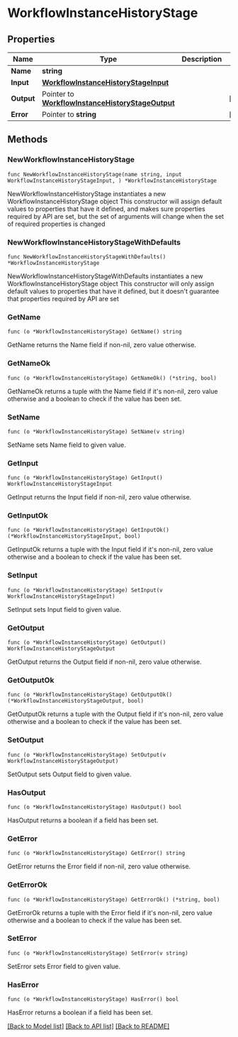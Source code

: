 # WorkflowInstanceHistoryStage

## Properties

Name | Type | Description | Notes
------------ | ------------- | ------------- | -------------
**Name** | **string** |  | 
**Input** | [**WorkflowInstanceHistoryStageInput**](WorkflowInstanceHistoryStageInput.md) |  | 
**Output** | Pointer to [**WorkflowInstanceHistoryStageOutput**](WorkflowInstanceHistoryStageOutput.md) |  | [optional] 
**Error** | Pointer to **string** |  | [optional] 

## Methods

### NewWorkflowInstanceHistoryStage

`func NewWorkflowInstanceHistoryStage(name string, input WorkflowInstanceHistoryStageInput, ) *WorkflowInstanceHistoryStage`

NewWorkflowInstanceHistoryStage instantiates a new WorkflowInstanceHistoryStage object
This constructor will assign default values to properties that have it defined,
and makes sure properties required by API are set, but the set of arguments
will change when the set of required properties is changed

### NewWorkflowInstanceHistoryStageWithDefaults

`func NewWorkflowInstanceHistoryStageWithDefaults() *WorkflowInstanceHistoryStage`

NewWorkflowInstanceHistoryStageWithDefaults instantiates a new WorkflowInstanceHistoryStage object
This constructor will only assign default values to properties that have it defined,
but it doesn't guarantee that properties required by API are set

### GetName

`func (o *WorkflowInstanceHistoryStage) GetName() string`

GetName returns the Name field if non-nil, zero value otherwise.

### GetNameOk

`func (o *WorkflowInstanceHistoryStage) GetNameOk() (*string, bool)`

GetNameOk returns a tuple with the Name field if it's non-nil, zero value otherwise
and a boolean to check if the value has been set.

### SetName

`func (o *WorkflowInstanceHistoryStage) SetName(v string)`

SetName sets Name field to given value.


### GetInput

`func (o *WorkflowInstanceHistoryStage) GetInput() WorkflowInstanceHistoryStageInput`

GetInput returns the Input field if non-nil, zero value otherwise.

### GetInputOk

`func (o *WorkflowInstanceHistoryStage) GetInputOk() (*WorkflowInstanceHistoryStageInput, bool)`

GetInputOk returns a tuple with the Input field if it's non-nil, zero value otherwise
and a boolean to check if the value has been set.

### SetInput

`func (o *WorkflowInstanceHistoryStage) SetInput(v WorkflowInstanceHistoryStageInput)`

SetInput sets Input field to given value.


### GetOutput

`func (o *WorkflowInstanceHistoryStage) GetOutput() WorkflowInstanceHistoryStageOutput`

GetOutput returns the Output field if non-nil, zero value otherwise.

### GetOutputOk

`func (o *WorkflowInstanceHistoryStage) GetOutputOk() (*WorkflowInstanceHistoryStageOutput, bool)`

GetOutputOk returns a tuple with the Output field if it's non-nil, zero value otherwise
and a boolean to check if the value has been set.

### SetOutput

`func (o *WorkflowInstanceHistoryStage) SetOutput(v WorkflowInstanceHistoryStageOutput)`

SetOutput sets Output field to given value.

### HasOutput

`func (o *WorkflowInstanceHistoryStage) HasOutput() bool`

HasOutput returns a boolean if a field has been set.

### GetError

`func (o *WorkflowInstanceHistoryStage) GetError() string`

GetError returns the Error field if non-nil, zero value otherwise.

### GetErrorOk

`func (o *WorkflowInstanceHistoryStage) GetErrorOk() (*string, bool)`

GetErrorOk returns a tuple with the Error field if it's non-nil, zero value otherwise
and a boolean to check if the value has been set.

### SetError

`func (o *WorkflowInstanceHistoryStage) SetError(v string)`

SetError sets Error field to given value.

### HasError

`func (o *WorkflowInstanceHistoryStage) HasError() bool`

HasError returns a boolean if a field has been set.


[[Back to Model list]](../README.md#documentation-for-models) [[Back to API list]](../README.md#documentation-for-api-endpoints) [[Back to README]](../README.md)


